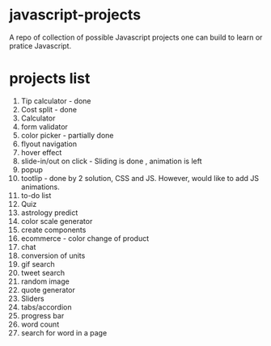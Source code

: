 # javascript-projects

A repo of collection of possible Javascript projects one can build to learn or
pratice Javascript.

# projects list

1. Tip calculator - done
2. Cost split - done
3. Calculator
4. form validator
5. color picker - partially done
6. flyout navigation
7. hover effect
8. slide-in/out on click - Sliding is done , animation is left
9. popup
10. tootlip - done by 2 solution, CSS and JS. However, would like to add JS animations.
11. to-do list
12. Quiz
13. astrology predict
14. color scale generator
15. create components
16. ecommerce - color change of product
17. chat
18. conversion of units
19. gif search
20. tweet search
21. random image
22. quote generator
23. Sliders
24. tabs/accordion
25. progress bar
26. word count
27. search for word in a page
